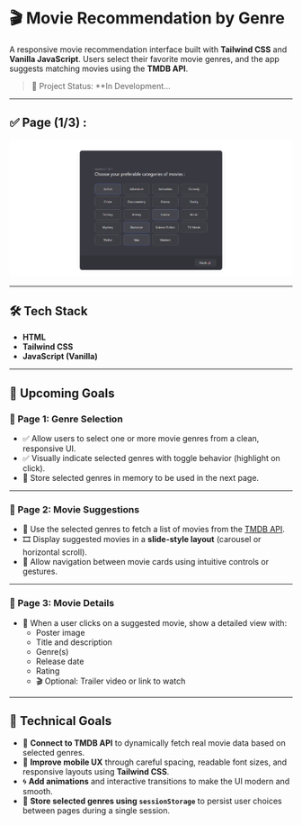 # 🎬 Movie Recommendation by Genre

A responsive movie recommendation interface built with **Tailwind CSS** and **Vanilla JavaScript**.
Users select their favorite movie genres, and the app suggests matching movies using the **TMDB API**.

> 🚧 Project Status: **In Development...

---

## **✅ Page (1/3) :**

![Preview of Genre Selection Page](./assets/Page1.png)

---

## **🛠️ Tech Stack**

- **HTML**
- **Tailwind CSS**
- **JavaScript (Vanilla)**

---

## 🎯 Upcoming Goals

### 📄 Page 1: Genre Selection

- ✅ Allow users to select one or more movie genres from a clean, responsive UI.
- ✅ Visually indicate selected genres with toggle behavior (highlight on click).
- 🎯 Store selected genres in memory to be used in the next page.

---

### 📄 Page 2: Movie Suggestions

- 🎯 Use the selected genres to fetch a list of movies from the [TMDB API](https://www.themoviedb.org/documentation/api).
- 🎞️ Display suggested movies in a **slide-style layout** (carousel or horizontal scroll).
- 🧭 Allow navigation between movie cards using intuitive controls or gestures.

---

### 📄 Page 3: Movie Details

- 🎯 When a user clicks on a suggested movie, show a detailed view with:
  - Poster image
  - Title and description
  - Genre(s)
  - Release date
  - Rating
  - 🎬 Optional: Trailer video or link to watch

---

## 🔧 Technical Goals

- 🔗 **Connect to TMDB API** to dynamically fetch real movie data based on selected genres.
- 💅 **Improve mobile UX** through careful spacing, readable font sizes, and responsive layouts using **Tailwind CSS**.
- 🌀 **Add animations** and interactive transitions to make the UI modern and smooth.
- 🧠 **Store selected genres using `sessionStorage`** to persist user choices between pages during a single session.
